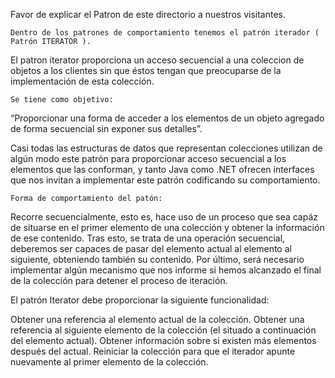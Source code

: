 Favor de explicar el Patron de este directorio a nuestros visitantes.

    Dentro de los patrones de comportamiento tenemos el patrón iterador ( Patrón ITERATOR ).

El patron iterator proporciona un acceso secuencial a una coleccion de objetos a los clientes sin que éstos tengan que preocuparse de la implementación de esta colección.

    Se tiene como objetivo:
“Proporcionar una forma de acceder a los elementos de un objeto agregado de forma secuencial sin exponer sus detalles”.

Casi todas las estructuras de datos que representan colecciones utilizan de algún modo este patrón para proporcionar acceso secuencial a los elementos que las conforman, y tanto Java como .NET ofrecen interfaces que nos invitan a implementar este patrón codificando su comportamiento.

    Forma de comportamiento del patón:

Recorre secuencialmente, esto es, hace uso de un proceso que sea capáz de situarse en el primer elemento de una colección y obtener la información de ese contenido. Tras esto, se trata de una operación secuencial, deberemos ser capaces de pasar del elemento actual al elemento al siguiente, obteniendo también su contenido. Por último, será necesario implementar algún mecanismo que nos informe si hemos alcanzado el final de la colección para detener el proceso de iteración.

El patrón Iterator debe proporcionar la siguiente funcionalidad:

  Obtener una referencia al elemento actual de la colección.
  Obtener una referencia al siguiente elemento de la colección (el situado a continuación del elemento actual).
  Obtener información sobre si existen más elementos después del actual.
  Reiniciar la colección para que el iterador apunte nuevamente al primer elemento de la colección.

